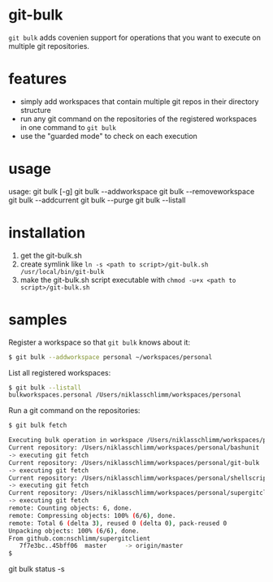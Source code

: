 # git-bulk

`git bulk` adds covenien support for operations that you want to execute on multiple git repositories.

# features

* simply add workspaces that contain multiple git repos in their directory structure
* run any git command on the repositories of the registered workspaces in one command to `git bulk`
* use the "guarded mode" to check on each execution

# usage

usage: git bulk [-g] <git command>
       git bulk --addworkspace <ws-name> <ws-root-directory>
       git bulk --removeworkspace <ws-name> <ws-root-directory>
       git bulk --addcurrent <ws-name>
       git bulk --purge
       git bulk --listall
       
# installation

1. get the git-bulk.sh
2. create symlink like `ln -s <path to script>/git-bulk.sh /usr/local/bin/git-bulk`
3. make the git-bulk.sh script executable with `chmod -u+x <path to script>/git-bulk.sh`

# samples

Register a workspace so that `git bulk` knows about it:

```bash
$ git bulk --addworkspace personal ~/workspaces/personal
```

List all registered workspaces:

```bash
$ git bulk --listall
bulkworkspaces.personal /Users/niklasschlimm/workspaces/personal
```

Run a git command on the repositories:

```bash
$ git bulk fetch

Executing bulk operation in workspace /Users/niklasschlimm/workspaces/personal
Current repository: /Users/niklasschlimm/workspaces/personal/bashunit
-> executing git fetch
Current repository: /Users/niklasschlimm/workspaces/personal/git-bulk
-> executing git fetch
Current repository: /Users/niklasschlimm/workspaces/personal/shellscripts
-> executing git fetch
Current repository: /Users/niklasschlimm/workspaces/personal/supergitclient
-> executing git fetch
remote: Counting objects: 6, done.
remote: Compressing objects: 100% (6/6), done.
remote: Total 6 (delta 3), reused 0 (delta 0), pack-reused 0
Unpacking objects: 100% (6/6), done.
From github.com:nschlimm/supergitclient
   7f7e3bc..45bff06  master     -> origin/master
$
```

git bulk status -s

